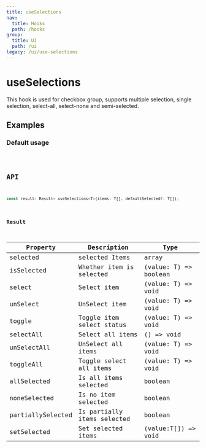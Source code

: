 ```yaml
---
title: useSelections
nav:
  title: Hooks
  path: /hooks
group:
  title: UI
  path: /ui
legacy: /ui/use-selections
---
```


# useSelections

This hook is used for checkbox group, supports multiple selection, single selection, select-all, select-none and semi-selected.

## Examples

### Default usage

<code src="./demo/demo1.tsx" />

## API

```javascript
const result: Result= useSelections<T>(items: T[], defaultSelected?: T[]);
```

### Result

| Property          | Description                 | Type                  |
|-------------------|-----------------------------|-----------------------|
| selected          | selected Items              | array                 |
| isSelected        | Whether item is selected    | (value: T) => boolean |
| select            | Select item                 | (value: T) => void    |
| unSelect          | UnSelect item               | (value: T) => void    |
| toggle            | Toggle item select status   | (value: T) => void    |
| selectAll         | Select all items            | () => void            |
| unSelectAll       | UnSelect all items          | (value: T) => void    |
| toggleAll         | Toggle select all items     | (value: T) => void    |
| allSelected       | Is all items selected       | boolean               |
| noneSelected      | Is no item selected         | boolean               |
| partiallySelected | Is partially items selected | boolean               |
| setSelected       | Set selected items          | (value:T[]) => void   |
